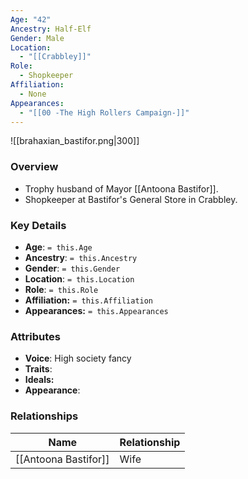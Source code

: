 ```yaml
---
Age: "42"
Ancestry: Half-Elf
Gender: Male
Location:
  - "[[Crabbley]]"
Role:
  - Shopkeeper
Affiliation:
  - None
Appearances:
  - "[[00 -The High Rollers Campaign-]]"
---
```


![[brahaxian_bastifor.png|300]]

### Overview
- Trophy husband of Mayor [[Antoona Bastifor]].
- Shopkeeper at Bastifor's General Store in Crabbley.

### Key Details
- **Age**: `= this.Age`
- **Ancestry**: `= this.Ancestry`
- **Gender**: `= this.Gender`
- **Location**: `= this.Location`
- **Role**: `= this.Role`
- **Affiliation:** `= this.Affiliation`
- **Appearances:** `= this.Appearances`

### Attributes
- **Voice**: High society fancy
- **Traits**: 
- **Ideals:** 
- **Appearance**:

### Relationships

| Name                 | Relationship |
| -------------------- | ------------ |
| [[Antoona Bastifor]] | Wife         |

